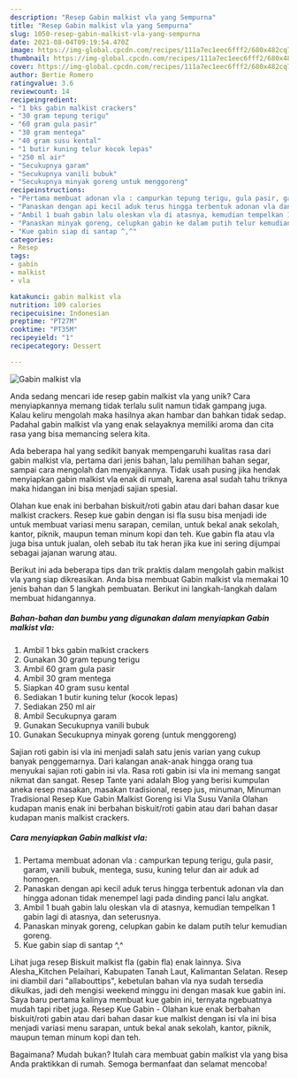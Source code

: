 ```yaml
---
description: "Resep Gabin malkist vla yang Sempurna"
title: "Resep Gabin malkist vla yang Sempurna"
slug: 1050-resep-gabin-malkist-vla-yang-sempurna
date: 2021-08-04T09:19:54.470Z
image: https://img-global.cpcdn.com/recipes/111a7ec1eec6fff2/680x482cq70/gabin-malkist-vla-foto-resep-utama.jpg
thumbnail: https://img-global.cpcdn.com/recipes/111a7ec1eec6fff2/680x482cq70/gabin-malkist-vla-foto-resep-utama.jpg
cover: https://img-global.cpcdn.com/recipes/111a7ec1eec6fff2/680x482cq70/gabin-malkist-vla-foto-resep-utama.jpg
author: Bertie Romero
ratingvalue: 3.6
reviewcount: 14
recipeingredient:
- "1 bks gabin malkist crackers"
- "30 gram tepung terigu"
- "60 gram gula pasir"
- "30 gram mentega"
- "40 gram susu kental"
- "1 butir kuning telur kocok lepas"
- "250 ml air"
- "Secukupnya garam"
- "Secukupnya vanili bubuk"
- "Secukupnya minyak goreng untuk menggoreng"
recipeinstructions:
- "Pertama membuat adonan vla : campurkan tepung terigu, gula pasir, garam, vanili bubuk, mentega, susu, kuning telur dan air aduk ad homogen."
- "Panaskan dengan api kecil aduk terus hingga terbentuk adonan vla dan hingga adonan tidak menempel lagi pada dinding panci lalu angkat."
- "Ambil 1 buah gabin lalu oleskan vla di atasnya, kemudian tempelkan 1 gabin lagi di atasnya, dan seterusnya."
- "Panaskan minyak goreng, celupkan gabin ke dalam putih telur kemudian goreng."
- "Kue gabin siap di santap ^,^"
categories:
- Resep
tags:
- gabin
- malkist
- vla

katakunci: gabin malkist vla 
nutrition: 109 calories
recipecuisine: Indonesian
preptime: "PT27M"
cooktime: "PT35M"
recipeyield: "1"
recipecategory: Dessert

---
```



![Gabin malkist vla](https://img-global.cpcdn.com/recipes/111a7ec1eec6fff2/680x482cq70/gabin-malkist-vla-foto-resep-utama.jpg)

Anda sedang mencari ide resep gabin malkist vla yang unik? Cara menyiapkannya memang tidak terlalu sulit namun tidak gampang juga. Kalau keliru mengolah maka hasilnya akan hambar dan bahkan tidak sedap. Padahal gabin malkist vla yang enak selayaknya memiliki aroma dan cita rasa yang bisa memancing selera kita.

Ada beberapa hal yang sedikit banyak mempengaruhi kualitas rasa dari gabin malkist vla, pertama dari jenis bahan, lalu pemilihan bahan segar, sampai cara mengolah dan menyajikannya. Tidak usah pusing jika hendak menyiapkan gabin malkist vla enak di rumah, karena asal sudah tahu triknya maka hidangan ini bisa menjadi sajian spesial.

Olahan kue enak ini berbahan biskuit/roti gabin atau dari bahan dasar kue malkist crackers. Resep kue gabin dengan isi fla susu bisa menjadi ide untuk membuat variasi menu sarapan, cemilan, untuk bekal anak sekolah, kantor, piknik, maupun teman minum kopi dan teh. Kue gabin fla atau vla juga bisa untuk jualan, oleh sebab itu tak heran jika kue ini sering dijumpai sebagai jajanan warung atau.


Berikut ini ada beberapa tips dan trik praktis dalam mengolah gabin malkist vla yang siap dikreasikan. Anda bisa membuat Gabin malkist vla memakai 10 jenis bahan dan 5 langkah pembuatan. Berikut ini langkah-langkah dalam membuat hidangannya.

<!--inarticleads1-->

##### Bahan-bahan dan bumbu yang digunakan dalam menyiapkan Gabin malkist vla:

1. Ambil 1 bks gabin malkist crackers
1. Gunakan 30 gram tepung terigu
1. Ambil 60 gram gula pasir
1. Ambil 30 gram mentega
1. Siapkan 40 gram susu kental
1. Sediakan 1 butir kuning telur (kocok lepas)
1. Sediakan 250 ml air
1. Ambil Secukupnya garam
1. Gunakan Secukupnya vanili bubuk
1. Gunakan Secukupnya minyak goreng (untuk menggoreng)


Sajian roti gabin isi vla ini menjadi salah satu jenis varian yang cukup banyak penggemarnya. Dari kalangan anak-anak hingga orang tua menyukai sajian roti gabin isi vla. Rasa roti gabin isi vla ini memang sangat nikmat dan sangat. Resep Tante yani adalah Blog yang berisi kumpulan aneka resep masakan, masakan tradisional, resep jus, minuman, Minuman Tradisional Resep Kue Gabin Malkist Goreng isi Vla Susu Vanila Olahan kudapan manis enak ini berbahan biskuit/roti gabin atau dari bahan dasar kudapan manis malkist crackers. 

<!--inarticleads2-->

##### Cara menyiapkan Gabin malkist vla:

1. Pertama membuat adonan vla : campurkan tepung terigu, gula pasir, garam, vanili bubuk, mentega, susu, kuning telur dan air aduk ad homogen.
1. Panaskan dengan api kecil aduk terus hingga terbentuk adonan vla dan hingga adonan tidak menempel lagi pada dinding panci lalu angkat.
1. Ambil 1 buah gabin lalu oleskan vla di atasnya, kemudian tempelkan 1 gabin lagi di atasnya, dan seterusnya.
1. Panaskan minyak goreng, celupkan gabin ke dalam putih telur kemudian goreng.
1. Kue gabin siap di santap ^,^


Lihat juga resep Biskuit malkist fla (gabin fla) enak lainnya. Siva Alesha_Kitchen Pelaihari, Kabupaten Tanah Laut, Kalimantan Selatan. Resep ini diambil dari &#34;allabouttips&#34;, kebetulan bahan vla nya sudah tersedia dikulkas, jadi deh mengisi weekend minggu ini dengan masak kue gabin ini. Saya baru pertama kalinya membuat kue gabin ini, ternyata ngebuatnya mudah tapi ribet juga. Resep Kue Gabin - Olahan kue enak berbahan biskuit/roti gabin atau dari bahan dasar kue malkist dengan isi vla ini bisa menjadi variasi menu sarapan, untuk bekal anak sekolah, kantor, piknik, maupun teman minum kopi dan teh. 

Bagaimana? Mudah bukan? Itulah cara membuat gabin malkist vla yang bisa Anda praktikkan di rumah. Semoga bermanfaat dan selamat mencoba!
